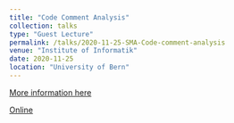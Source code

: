 ```yaml
---
title: "Code Comment Analysis"
collection: talks
type: "Guest Lecture"
permalink: /talks/2020-11-25-SMA-Code-comment-analysis
venue: "Institute of Informatik"
date: 2020-11-25
location: "University of Bern"
---
```


[More information here](https://poojaruhal.github.io/files/Slides-SMA-Code-comment-analysis.pdf)

[Online](https://www.slideshare.net/secret/2DZ4dHbAQKArCu)
